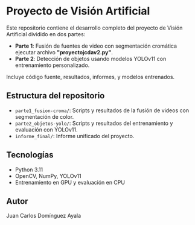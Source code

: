 # Proyecto de Visión Artificial

Este repositorio contiene el desarrollo completo del proyecto de Visión Artificial dividido en dos partes:

- **Parte 1**: Fusión de fuentes de video con segmentación cromática ejecutar archivo **"proyectojcdav2.py"**.
- **Parte 2**: Detección de objetos usando modelos YOLOv11 con entrenamiento personalizado.

Incluye código fuente, resultados, informes, y modelos entrenados.

## Estructura del repositorio

- `parte1_fusion-croma/`: Scripts y resultados de la fusión de videos con segmentación de color.
- `parte2_objetos-yolo/`: Scripts y resultados del entrenamiento y evaluación con YOLOv11.
- `informe_final/`: Informe unificado del proyecto.

## Tecnologías

- Python 3.11
- OpenCV, NumPy, YOLOv11
- Entrenamiento en GPU y evaluación en CPU

## Autor

Juan Carlos Domínguez Ayala
